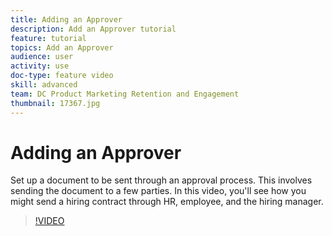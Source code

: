 ```yaml
---
title: Adding an Approver
description: Add an Approver tutorial
feature: tutorial
topics: Add an Approver
audience: user
activity: use
doc-type: feature video
skill: advanced
team: DC Product Marketing Retention and Engagement
thumbnail: 17367.jpg
---
```


# Adding an Approver

Set up a document to be sent through an approval process. This involves sending the document to a few parties. In this video, you'll see how you might send a hiring contract through HR, employee, and the hiring manager.

>[!VIDEO](https://video.tv.adobe.com/v/17367?hidetitle=true)
